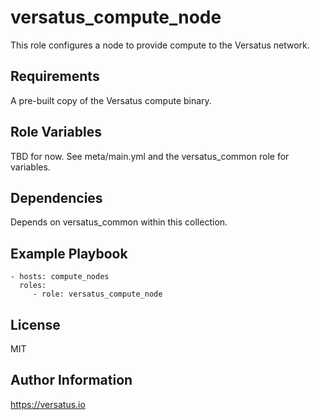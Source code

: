 versatus_compute_node
======================

This role configures a node to provide compute to the Versatus network.

Requirements
------------

A pre-built copy of the Versatus compute binary.

Role Variables
--------------

TBD for now. See meta/main.yml and the versatus_common role for variables.

Dependencies
------------

Depends on versatus_common within this collection.

Example Playbook
----------------

    - hosts: compute_nodes
      roles:
         - role: versatus_compute_node

License
-------

MIT

Author Information
------------------

https://versatus.io
